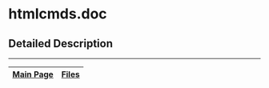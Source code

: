 # htmlcmds.doc #



## Detailed Description ##




---
| [Main Page](Doxygen.md) | [Files](Doxygen_files.md) |
|:------------------------|:--------------------------|